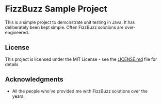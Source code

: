 # FizzBuzz Sample Project

This is a simple project to demonstrate unit testing in Java. It has deliberately been kept simple.
Often FizzBuzz solutions are over-engineered.

## License

This project is licensed under the MIT License - see the [LICENSE.md](LICENSE.md) file for details

## Acknowledgments

* All the people who've provided me with FizzBuzz solutions over the years.
